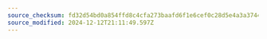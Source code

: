 ```yaml
---
source_checksum: fd32d54bd0a854ffd8c4cfa273baafd6f1e6cef0c28d5e4a3a37442f75b46160
source_modified: 2024-12-12T21:11:49.597Z
---
```


